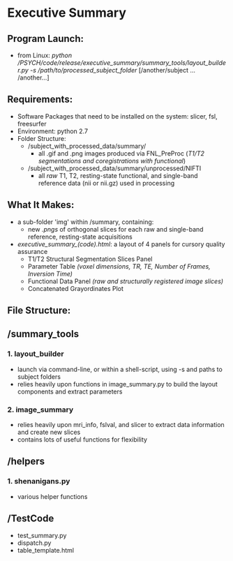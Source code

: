 # Executive Summary 

## Program Launch:
- from Linux: _python /PSYCH/code/release/executive_summary/summary_tools/layout_builder.py -s
/path/to/processed_subject_folder_ [/another/subject ... /another...]

## Requirements: 
- Software Packages that need to be installed on the system: slicer, fsl, freesurfer
- Environment: python 2.7
- Folder Structure: 
  - /subject_with_processed_data/summary/
    - all .gif and .png images produced via FNL_PreProc (_T1/T2 segmentations and coregistrations with functional_)
  - /subject_with_processed_data/summary/unprocessed/NIFTI
    - all _raw_ T1, T2, resting-state functional, and single-band reference data (nii or nii.gz) used in processing
    
## What It Makes:
- a sub-folder 'img' within /summary, containing:
    - new _.pngs_ of orthogonal slices for each raw and single-band reference, resting-state acquisitions
- _executive\_summary\_(code).html_: a layout of 4 panels for cursory quality assurance
    -  T1/T2 Structural Segmentation Slices Panel
    -  Parameter Table _(voxel dimensions, TR, TE, Number of Frames, Inversion Time)_
    -  Functional Data Panel _(raw and structurally registered image slices)_
    -  Concatenated Grayordinates Plot

## File Structure:
## /summary_tools
### 1. layout_builder
   - launch via command-line, or within a shell-script, using -s and paths to subject folders
   - relies heavily upon functions in image_summary.py to build the layout components and extract parameters
### 2. image_summary
   - relies heavily upon mri_info, fslval, and slicer to extract data information and create new slices
   - contains lots of useful functions for flexibility
## /helpers
### 1. shenanigans.py
   - various helper functions
## /TestCode
  - test_summary.py
  - dispatch.py
  - table_template.html